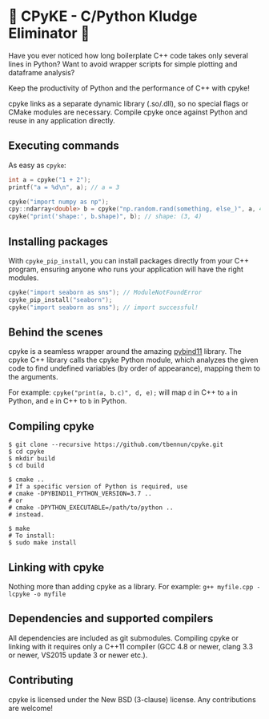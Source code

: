 # 📍 CPyKE - C/Python Kludge Eliminator 📍

Have you ever noticed how long boilerplate C++ code takes only several lines 
in Python? Want to avoid wrapper scripts for simple plotting and dataframe 
analysis?

Keep the productivity of Python and the performance of C++ with cpyke!

cpyke links as a separate dynamic library (.so/.dll), so no special flags or 
CMake modules are necessary. Compile cpyke once against Python and reuse in any
application directly.

## Executing commands

As easy as `cpyke`:

```cpp
int a = cpyke("1 + 2");
printf("a = %d\n", a); // a = 3

cpyke("import numpy as np");
cpy::ndarray<double> b = cpyke("np.random.rand(something, else_)", a, 4);
cpyke("print('shape:', b.shape)", b); // shape: (3, 4)
```

## Installing packages

With `cpyke_pip_install`, you can install packages directly from your C++ 
program, ensuring anyone who runs your application will have the right modules.

```cpp
cpyke("import seaborn as sns"); // ModuleNotFoundError
cpyke_pip_install("seaborn");
cpyke("import seaborn as sns"); // import successful!
```

## Behind the scenes
cpyke is a seamless wrapper around the amazing [pybind11](https://github.com/pybind/pybind11) library.
The cpyke C++ library calls the cpyke Python module, which analyzes the given 
code to find undefined variables (by order of appearance), mapping them to the arguments.

For example: `cpyke("print(a, b.c)", d, e);` will map `d` in C++ to `a` in Python,
and `e` in C++ to `b` in Python.

## Compiling cpyke
```shell
$ git clone --recursive https://github.com/tbennun/cpyke.git
$ cd cpyke
$ mkdir build
$ cd build

$ cmake .. 
# If a specific version of Python is required, use 
# cmake -DPYBIND11_PYTHON_VERSION=3.7 ..
# or
# cmake -DPYTHON_EXECUTABLE=/path/to/python ..
# instead.

$ make
# To install: 
$ sudo make install
```

## Linking with cpyke
Nothing more than adding cpyke as a library. For example:
`g++ myfile.cpp -lcpyke -o myfile`

## Dependencies and supported compilers
All dependencies are included as git submodules. Compiling cpyke or linking 
with it requires only a C++11 compiler (GCC 4.8 or newer, clang 3.3 or newer, 
VS2015 update 3 or newer etc.).

## Contributing

cpyke is licensed under the New BSD (3-clause) license. 
Any contributions are welcome!

